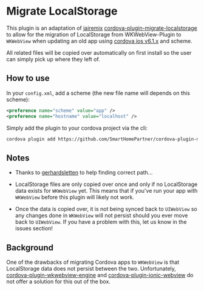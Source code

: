 # Migrate LocalStorage

This plugin is an adaptation of
[jairemix](https://github.com/jairemix) [cordova-plugin-migrate-localstorage](https://github.com/jairemix/cordova-plugin-migrate-localstorage)
to allow for the migration of LocalStorage from WKWebView-Plugin to `WKWebView` when updating an old app using [cordova ios v6.1.x](https://github.com/ionic-team/cordova-plugin-ionic-webview) and scheme.

All related files will be copied over automatically on first install so the user can simply pick up where they left of.

## How to use

In your `config.xml`, add a scheme (the new file name will depends on this scheme):
```xml
<preference name="scheme" value="app" />
<preference name="hostname" value="localhost" />
```

Simply add the plugin to your cordova project via the cli:
```sh
cordova plugin add https://github.com/SmartHomePartner/cordova-plugin-migrate-localstorage
```

## Notes

- Thanks to [gerhardsletten](https://github.com/apache/cordova-ios/issues/906#issuecomment-672692414) 
to help finding correct path...

- LocalStorage files are only copied over once and only if no LocalStorage data exists for `WKWebView`
yet. This means that if you've run your app with `WKWebView` before this plugin will likely not work.

- Once the data is copied over, it is not being synced back to `UIWebView` so any changes done in
`WKWebView` will not persist should you ever move back to `UIWebView`. If you have a problem with this,
let us know in the issues section!

## Background

One of the drawbacks of migrating Cordova apps to `WKWebView` is that LocalStorage data does
not persist between the two. Unfortunately,
[cordova-plugin-wkwebview-engine](https://github.com/apache/cordova-plugin-wkwebview-engine) and
[cordova-plugin-ionic-webview](https://github.com/ionic-team/cordova-plugin-ionic-webview)
do not offer a solution for this out of the box.
